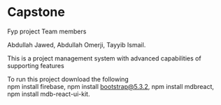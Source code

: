 # Capstone

Fyp project Team members 

Abdullah Jawed,
Abdullah Omerji,
Tayyib Ismail.

This is a project management system with advanced capabilities of supporting features



To run this project download the following  
npm install firebase,
npm install bootstrap@5.3.2,
npm install mdbreact,
npm install mdb-react-ui-kit.
